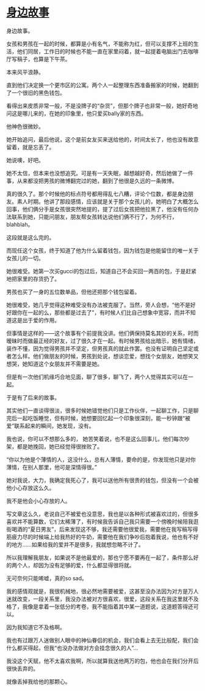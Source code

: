 # [身边故事](https://github.com/platojobs/SFLOG/issues/267)

身边故事。

女孩和男孩在一起的时候，都算是小有名气，不能称为红，但可以支撑不上班的生活，他们同居，工作日的时候也不能一直在家里闷着，就一起提着电脑出门去咖啡厅写稿子，也算是下午茶。

本来风平浪静。

直到他们决定换一个更市区的公寓。两个人一起整理东西准备搬家的时候，她翻到了一个很旧的黑色钱包。

看得出来皮质非常一般，不是没牌子的“杂货”，但那个牌子也非常一般，她好奇地问这是哪儿来的，在她的印象里，他只爱买bally家的东西。

他神色很微妙。

她开始追问，最后他说，这个是前女友买来送给他的，时间太长了，他也没有故意留着，就是忘丢了。

她说噢，好吧。

她不太信，但本来也没想追究。可是有一天失眠，越想越好奇，然后她做了一件事，从来都没把男孩的微博翻完过的她，翻到了他很是久远的一条微博。

真的很久了。那个时候他的标点符号都用得乱七八糟，评论个位数，都是身边朋友。素人时期。他讲了那段感情，应该就是关于那个女孩儿的，她明白了大概怎么回事，他们俩分手是女孩很突然地提的，提了过后女孩把他拉黑了，他没有任何办法联系到她，只能问朋友，朋友帮女孩转达说他们俩不行了，为何不行，blahblah。

这段就是这么完的。

而现任这个女孩，终于知道了他为什么留着钱包，因为钱包是他能留住的唯一关于女孩儿的一切。

她很难受。她第一次买gucci的包过后，知道自己不会买回一两百的包，于是赶紧地把家里的存货扔了。

男孩也买了一身的五位数单品，但他还把那个钱包留着。

她很难受，她几乎觉得这种难受没有办法被克服了。当然，旁人会想，“他不是好好跟你在一起的么，那些都是过去了”，有时候人们比自己想象中宽容，而并不知道这是出于爱的作用。

但事情是这样的——这个故事有个前提我没讲。他们俩保持莫名其妙的关系，时而暧昧时而做最正经的好友，过了很久才在一起。有时候男孩给出暗示，她有情绪，装作不懂，因为觉得男孩并不坚定，但男孩真的就此作罢。也没有证明自己坚定或者怎么样。他们做朋友的时候，男孩到处说，想谈恋爱，想找个女朋友，她想笑又想哭，她知道这个女朋友并不需要是她。

但是有一次他们机缘巧合地见面，聊了很多，聊飞了，两个人觉得其实可以在一起。

于是有了后来的故事。

其实他们一直谈得很淡，很多时候她错觉他们只是工作伙伴，一起聊工作，只是聊完后一起吃饭睡觉，但有时候，她想要回忆起一个印象很深刻，能一秒钟跟“被爱”联系起来的瞬间，她发现，没有。

我也说，你可以不想那么多的， 她苦笑着说，也不是这么回事儿，他们每次吵架，都是她挽回，她已经觉得很挫败了。

“你以为他是个薄情的人，这没什么，总有人薄情，要命的是，你发现他只是对你薄情，在别人那里，他可是深情得很。”

她对我说，大力，我确定我死心了，我可以送他所有很贵的钱包，但没有一个会被他小心存放这么久。

我不是他会小心存放的人。

写文章这么久，老说自己不被爱也没意思，我也是以各种形式被喜欢过的，但很多喜欢并不能算数，它们太稀薄了，有时候我告诉自己我只需要一个傍晚时候陪我逛街喝酒的“夏日男友”，后来发现这不够，我还需要他很爱我，需要他在我写稿写得筋疲力尽的时候端上给我热好的牛奶，需要他在我们争吵后抱着我说，他也有不好的地方……如果给我的爱并不是很多，我就想忽略不计了。

所以我理解我朋友，如果说不是他最爱的，那也宁愿不要再在一起了，条件那么好的两个人，却因为没有足够的爱，什么都显得很将就。

无可奈何只能唏嘘，真的so sad。

我的感情观就是，我很机械地，很必然地需要被爱，这甚至没办法因为对方是万人迷就改变，一段关系里，我没办法被对方很喜欢，很爱，这段关系在我这里就不及格了，我像是拿着一张低分的考卷，我不能指着其中某一道题说，这道题答得还可以。

因为我知道它不及格啊。

我也有过跟万人迷做别人眼中的神仙眷侣的机会，我们会看上去无比般配，我们会什么都买得起，但我“也没办法做对方会挂念很久的人”…

我没这个天赋，他不太喜欢我啊，所以就算我送他两万的包，他也会在我们分开后很快丢弃的。

就像丢掉我给他的那颗心。